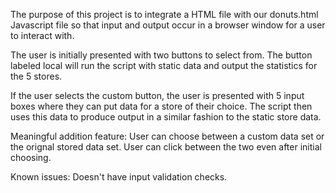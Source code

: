 The purpose of this project is to integrate a HTML file with our donuts.html Javascript file so that input and output occur in a browser window for a user to interact with.

The user is initially presented with two buttons to select from.  The button labeled local will run the script with static data and output the statistics for the 5 stores.

If the user selects the custom button, the user is presented with 5 input boxes where they can put data for a store of their choice.  The script then uses this data to produce output in a similar fashion to the static store data.

Meaningful addition feature:
User can choose between a custom data set or the orignal stored data set.
User can click between the two even after initial choosing.

Known issues:
Doesn't have input validation checks.